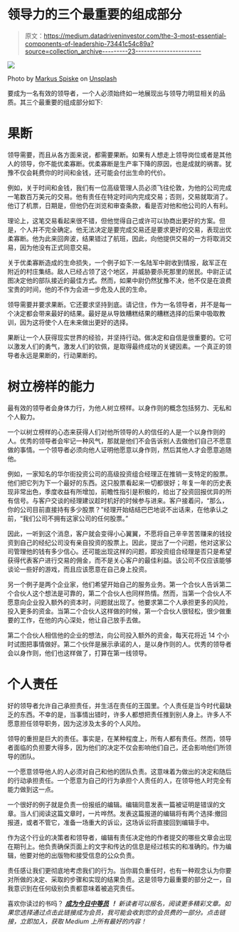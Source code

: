 # 领导力的三个最重要的组成部分

> 原文：<https://medium.datadriveninvestor.com/the-3-most-essential-components-of-leadership-73441c54c89a?source=collection_archive---------23----------------------->

![](img/558a165e812dcf60ab7d751171a9016e.png)

Photo by [Markus Spiske](https://unsplash.com/@markusspiske?utm_source=unsplash&utm_medium=referral&utm_content=creditCopyText) on [Unsplash](https://unsplash.com)

要成为一名有效的领导者，一个人必须始终如一地展现出与领导力明显相关的品质。其三个最重要的组成部分如下:

# **果断**

领导需要，而且从各方面来说，都需要果断。如果有人想走上领导岗位或者是其他人的领导，你不能优柔寡断。优柔寡断是生产率下降的原因，也是成就的祸害。犹豫不仅会耗费你的时间和金钱，还可能会付出生命的代价。

例如，关于时间和金钱，我们有一位高级管理人员必须飞往伦敦，为他的公司完成一笔数百万美元的交易。他有责任在特定时间内完成交易；否则，交易就取消了。他订了机票，日期是，但他仍在浏览和审查条款，看是否对他和他公司的人有利。

理论上，这笔交易看起来很不错，但他觉得自己或许可以协商出更好的方案。但是，个人并不完全确定。他无法决定是要完成交易还是要求更好的交易，表现出优柔寡断。他为此来回奔波，结果错过了航班，因此，向他提供交易的一方将取消交易，因为他没有正式同意交易。

关于优柔寡断造成的生命损失，一个例子如下:一名陆军中尉收到情报，敌军正在附近的村庄集结。敌人已经占领了这个地区，并威胁要杀死那里的居民。中尉正试图决定他的部队接近的最佳方式。然而，如果中尉仍然犹豫不决，他不仅是在浪费宝贵的时间，他的不作为会进一步危及人民的生命。

领导需要并要求果断。它还要求坚持到底。请记住，作为一名领导者，并不是每一个决定都会带来最好的结果。最好是从导致糟糕结果的糟糕选择的后果中吸取教训，因为这将使个人在未来做出更好的选择。

果断让一个人获得现实世界的经验，并坚持行动。做决定和自信是很重要的。它可以激发人们的勇气，激发人们的钦佩，是取得最终成功的关键因素。一个真正的领导者永远是果断的，行动果断的。

# **树立榜样的能力**

最有效的领导者会身体力行，为他人树立榜样。以身作则的概念包括努力、无私和个人毅力。

一个以树立榜样的心态来获得人们对他所领导的人的信任的人是一个以身作则的人。优秀的领导者会牢记一种风气，那就是他们不会告诉别人去做他们自己不愿意做的事情。一个领导者必须向他人证明他愿意以身作则，然后其他人才会愿意追随他。

例如，一家知名的华尔街投资公司的高级投资组合经理正在推销一支特定的股票。他们把它列为下一个最好的东西。这只股票看起来一切都很好；年复一年的历史表现非常出色，季度收益有所增加，前瞻性指引是积极的，给出了投资回报优异的所有信号。与客户交谈的经理建议趁时机好的时候参与进来。客户接着问，“那么，你的公司目前直接持有多少股票？”经理开始结结巴巴地说不出话来，在他承认之前，“我们公司不拥有这家公司的任何股票。”

因此，一听到这个消息，客户就会变得小心翼翼，不愿将自己辛辛苦苦赚来的钱投资到自己的经纪公司没有亲自投资的股票上。因此，提出了一个问题，他对这家公司管理他的钱有多少信心。还可能出现这样的问题，即投资组合经理是否只是希望获得代表客户进行交易的佣金，而不是关心客户的最佳利益。该公司不仅应该能够谈论一些好的游戏，而且应该愿意在自己身上投资。

另一个例子是两个企业家，他们希望开始自己的服务业务。第一个合伙人告诉第二个合伙人这个想法是可靠的，第二个合伙人也同样热情。然而，当第一个合伙人不愿意向企业投入额外的资本时，问题就出现了。他要求第二个人承担更多的风险，投入更多的资金。当第二个合伙人这样做的时候，第一个合伙人很轻松，很少做重要的工作，在他的内心深处，他让自己放手去做。

第二个合伙人相信他的企业的想法，向公司投入额外的资金，每天花将近 14 个小时试图把事情做好。第二个伙伴是展示承诺的人，是以身作则的人。优秀的领导者会以身作则，他们也这样做了，打算在第一线领导。

# **个人责任**

好的领导者允许自己承担责任，并生活在责任的王国里。个人责任是当今时代最缺乏的东西。不幸的是，当事情出错时，许多人都想把责任推到别人身上。许多人不愿意担任领导职务，因为这涉及太多的个人风险。

领导的重担是巨大的责任。事实是，在某种程度上，所有人都有责任。然而，领导者面临的负担要大得多，因为他们的决定不仅会影响他们自己，还会影响他们所领导的团队。

一个愿意领导他人的人必须对自己和他的团队负责。这意味着为做出的决定和随后的行动承担责任。一个愿意为自己的行为承担个人责任的人，在领导他人时完全有能力做到这一点。

一个很好的例子就是负责一份报纸的编辑。编辑同意发表一篇被证明是错误的文章。当人们阅读这篇文章时，一片哗然。发表这篇报道的编辑将有两个选择:撤回报道，或者不管它，准备一场重大的诉讼，这场诉讼将直接回到编辑手中。

作为这个行业的决策者和领导者，编辑有责任决定他的作者提交的哪些文章会出现在期刊上。他负责确保页面上的文字和传达的信息是经过核实的和准确的。作为编辑，他要对他的出版物和接受信息的公众负责。

责任感让我们更彻底地考虑我们的行为。当你肩负重任时，也有一种观念认为你要对所做的决定、采取的步骤和实现的结果负责。这是领导力最重要的部分之一，自我意识到在任何级别负责都意味着被追究责任。

喜欢你读过的书吗？ [***成为今日中等员***](https://johnchristophersanchez.medium.com/membership) ***！*** *新读者可以报名，阅读更多精彩文章。如果您选择通过点击此链接成为会员，我可能会收到您的会员费的一部分。点击链接，立即加入，获取 Medium 上所有最好的内容！*